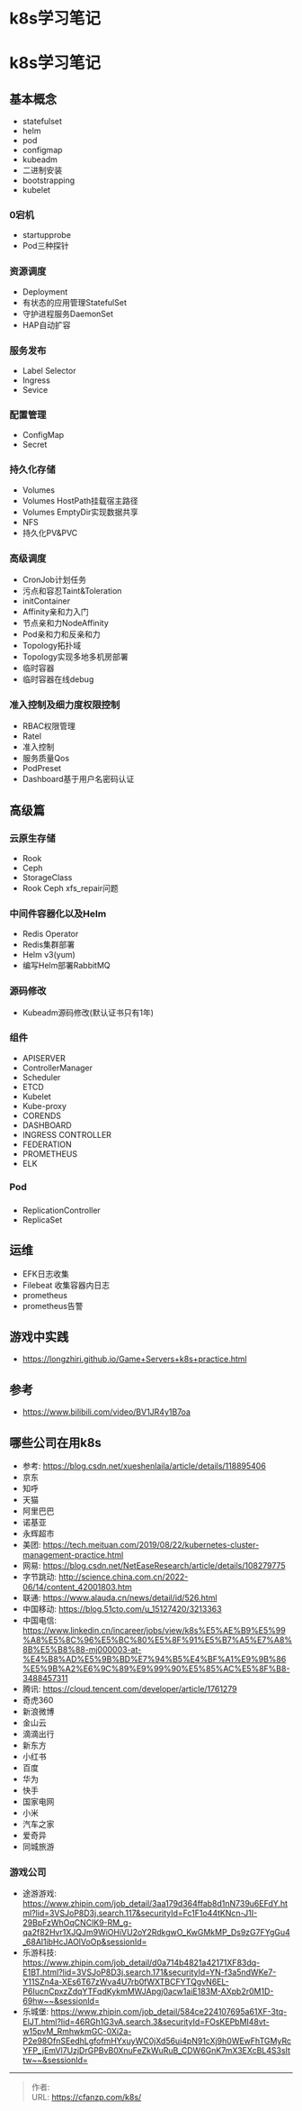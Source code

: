 # k8s学习笔记


<!--more-->
# k8s学习笔记
## 基本概念
- statefulset
- helm
- pod
- configmap
- kubeadm
- 二进制安装
- bootstrapping
- kubelet

### 0宕机
- startupprobe
- Pod三种探针


### 资源调度
- Deployment
- 有状态的应用管理StatefulSet
- 守护进程服务DaemonSet
- HAP自动扩容

### 服务发布
- Label Selector
- Ingress
- Sevice


### 配置管理
- ConfigMap
- Secret


### 持久化存储
- Volumes
- Volumes HostPath挂载宿主路径
- Volumes EmptyDir实现数据共享
- NFS
- 持久化PV&PVC

### 高级调度
- CronJob计划任务
- 污点和容忍Taint&Toleration
- initContainer
- Affinity亲和力入门
- 节点亲和力NodeAffinity
- Pod亲和力和反亲和力
- Topology拓扑域
- Topology实现多地多机房部署
- 临时容器
- 临时容器在线debug

### 准入控制及细力度权限控制
- RBAC权限管理
- Ratel
- 准入控制
- 服务质量Qos
- PodPreset
- Dashboard基于用户名密码认证

## 高级篇
### 云原生存储
- Rook
- Ceph
- StorageClass
- Rook Ceph xfs_repair问题


### 中间件容器化以及Helm
- Redis Operator
- Redis集群部署
- Helm v3(yum)
- 编写Helm部署RabbitMQ

### 源码修改
- Kubeadm源码修改(默认证书只有1年)

### 组件
- APISERVER
- ControllerManager
- Scheduler
- ETCD
- Kubelet
- Kube-proxy
- CORENDS
- DASHBOARD
- INGRESS CONTROLLER
- FEDERATION
- PROMETHEUS
- ELK

### Pod
### 
- ReplicationController
- ReplicaSet


## 运维
- EFK日志收集
- Filebeat 收集容器内日志
- prometheus
- prometheus告警



## 游戏中实践
- https://longzhiri.github.io/Game+Servers+k8s+practice.html

## 参考
- https://www.bilibili.com/video/BV1JR4y1B7oa

## 哪些公司在用k8s
- 参考: https://blog.csdn.net/xueshenlaila/article/details/118895406
- 京东
- 知呼
- 天猫
- 阿里巴巴
- 诺基亚
- 永辉超市
- 美团: https://tech.meituan.com/2019/08/22/kubernetes-cluster-management-practice.html
- 网易: https://blog.csdn.net/NetEaseResearch/article/details/108279775
- 字节跳动: http://science.china.com.cn/2022-06/14/content_42001803.htm
- 联通: https://www.alauda.cn/news/detail/id/526.html
- 中国移动: https://blog.51cto.com/u_15127420/3213363
- 中国电信: https://www.linkedin.cn/incareer/jobs/view/k8s%E5%AE%B9%E5%99%A8%E5%8C%96%E5%BC%80%E5%8F%91%E5%B7%A5%E7%A8%8B%E5%B8%88-mj000003-at-%E4%B8%AD%E5%9B%BD%E7%94%B5%E4%BF%A1%E9%9B%86%E5%9B%A2%E6%9C%89%E9%99%90%E5%85%AC%E5%8F%B8-3488457311
- 腾讯: https://cloud.tencent.com/developer/article/1761279
- 奇虎360
- 新浪微博
- 金山云
- 滴滴出行
- 新东方
- 小红书
- 百度
- 华为
- 快手
- 国家电网
- 小米
- 汽车之家
- 爱奇异
- 同城旅游

### 游戏公司
- 途游游戏: https://www.zhipin.com/job_detail/3aa179d364ffab8d1nN739u6EFdY.html?lid=3VSJoP8D3j.search.117&securityId=Fc1F1o44tKNcn-J1I-29BpFzWhOqCNClK9-RM_g-qa2f82Hvr1XJQJm9WiOHiVU2oY2RdkgwO_KwGMkMP_Ds9zG7FYgGu4_68Al1ibHcJAOlVoOp&sessionId=
- 乐游科技: https://www.zhipin.com/job_detail/d0a714b4821a42171XF83dq-E1BT.html?lid=3VSJoP8D3j.search.171&securityId=YN-f3a5ndWKe7-Y11SZn4a-XEs6T67zWva4U7rb0fWXTBCFYTQgvN6EL-P6IucnCpxzZdqYTFqdKykmMWJApgj0acw1aiE183M-AXpb2r0M1D-69hw~~&sessionId=
- 乐城堡: https://www.zhipin.com/job_detail/584ce224107695a61XF-3tq-ElJT.html?lid=46RGh1G3vA.search.3&securityId=FOsKEPbMI48vt-w15pvM_RmhwkmGC-0Xi2a-P2e98OfnSEedhLgfofmHYxuyWC0jXd56ui4pN91cXj9h0WEwFhTGMyRcYFP_jEmVl7UzjDrGPBvB0XnuFeZkWuRuB_CDW6GnK7mX3EXcBL4S3sIttw~~&sessionId=


---

> 作者:   
> URL: https://cfanzp.com/k8s/  

